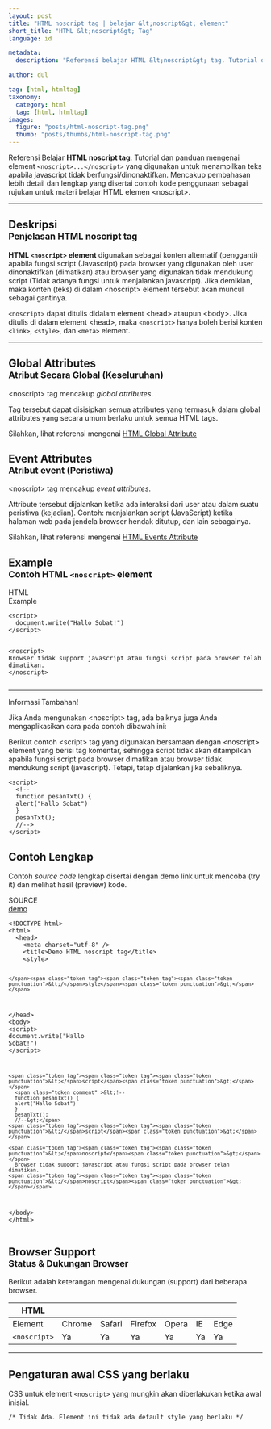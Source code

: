 ```yaml
---
layout: post
title: "HTML noscript tag | belajar &lt;noscript&gt; element"
short_title: "HTML &lt;noscript&gt; Tag"
language: id

metadata:
  description: "Referensi belajar HTML &lt;noscript&gt; tag. Tutorial dan panduan mengenai element &lt;noscript&gt;&lt;/noscript&gt;, penjelasan dengan contoh kode penggunaan sebagai referensi belajar HTML &lt;noscript&gt;"

author: dul

tag: [html, htmltag]
taxonomy:
  category: html
  tag: [html, htmltag]
images:
  figure: "posts/html-noscript-tag.png"
  thumb: "posts/thumbs/html-noscript-tag.png"
---
```

<p class="text-muted">
  Referensi Belajar <strong>HTML noscript tag</strong>. Tutorial dan panduan mengenai element <code>&lt;noscript&gt;...&lt;/noscript&gt;</code> yang digunakan untuk menampilkan teks apabila javascript tidak berfungsi/dinonaktifkan. Mencakup pembahasan lebih detail dan lengkap yang disertai contoh kode penggunaan sebagai rujukan untuk materi belajar HTML <span lang="id">elemen</span> &lt;noscript&gt;.
</p>
<hr class="uk-article-divider">

<h2 class="title-sub bd-danger bd-left bd-left-only">Deskripsi <br>
    <small>Penjelasan HTML <span class="html-tag">noscript</span> tag</small>
</h2>
<p>
  <strong>HTML <code>&lt;noscript&gt;</code> element</strong> digunakan sebagai konten alternatif (pengganti) apabila fungsi script (Javascript) pada browser yang digunakan oleh user dinonaktifkan (dimatikan) atau browser yang digunakan tidak mendukung script (Tidak adanya fungsi untuk menjalankan javascript). Jika demikian, maka konten (teks) di dalam &lt;noscript&gt; element tersebut akan muncul sebagai gantinya.
</p>
<p><code>&lt;noscript&gt;</code> dapat ditulis didalam element &lt;head&gt; ataupun &lt;body&gt;. Jika ditulis di dalam element &lt;head&gt;, maka <code>&lt;noscript&gt;</code> hanya boleh berisi konten <code>&lt;link&gt;</code>, <code>&lt;style&gt;</code>, dan <code>&lt;meta&gt;</code> element.</p>

<hr class="uk-article-divider">
<!-- Global Attributes -->
<section id="global-attribute">
  <h2 class="title-sub bd-danger bd-left bd-left-only">Global Attributes <br>
    <small>Atribut Secara Global (Keseluruhan)</small>
  </h2>
  <div class="">
    <p>&lt;noscript&gt; tag mencakup <em>global attributes</em>.</p>
    <div class="collapse-global uk-hidden" aria-hidden="true">
      <p>Tag tersebut dapat disisipkan semua attributes yang termasuk dalam global attributes yang secara umum berlaku untuk semua HTML tags.</p>
      <div class="footer-callout info">
        <p>Silahkan, lihat referensi mengenai <a href="https://www.apacara.com/tutorial/html/html-global-attribute.html">HTML Global Attribute</a></p>
      </div>
    </div>
  </div>
</section>

<!-- Event Attributes -->
<section>
  <h2 class="title-sub bd-danger bd-left bd-left-only">Event Attributes <br>
    <small>Atribut event  (Peristiwa)</small>
  </h2>
  <div class="dul-callout dul-callout-warning">
    <p>&lt;noscript&gt; tag mencakup <em>event attributes</em>. </p>
    <div>
      <p>Attribute tersebut dijalankan ketika ada interaksi dari user atau dalam suatu peristiwa (kejadian). Contoh: menjalankan script (JavaScript) ketika halaman web pada jendela browser hendak ditutup, dan lain sebagainya.</p>
      <div class="footer-callout warning">
        <p>Silahkan, lihat referensi mengenai <a href="https://www.apacara.com/tutorial/html/html-event-attribute.html">HTML Events Attribute</a></p>
      </div>
    </div>
  </div>
</section>

<!-- Example -->
<section id="example">
  <h2 class="title-sub bd-danger bd-left bd-left-only">Example<br>
    <small>Contoh HTML <code>&lt;noscript&gt;</code> element</small>
  </h2>
    <!-- HTML Code Example -->
    <div class="icard">
<div class="icard-heading clearfix co-wh bg-pi2">
<div class="icard-bar">
  <div class="icard-bar-left pull-left">
    <i class="fa fa-html5" aria-hidden="true"></i>
    <span>HTML</span>
  </div>
  <div class="icard-bar-right pull-right">
    <span>Example</span>
  </div>
</div>
</div>
<div class="icard-body icode itheme">
<pre class="prettyprint linenums line-numbers highlight language-markup"><code data-language="html" class="html  language-markup"><span class="token tag"><span class="token tag"><span class="token punctuation">&lt;</span>script</span><span class="token punctuation">&gt;</span></span><span class="token script language-javascript">
  document<span class="token punctuation">.</span><span class="token function">write</span><span class="token punctuation">(</span><span class="token string">"Hallo Sobat!"</span><span class="token punctuation">)</span>
</span><span class="token tag"><span class="token tag"><span class="token punctuation">&lt;/</span>script</span><span class="token punctuation">&gt;</span></span>

<span class="token tag"><span class="token tag"><span class="token punctuation">&lt;</span>noscript</span><span class="token punctuation">&gt;</span></span>
  Browser tidak support javascript atau fungsi script pada browser telah dimatikan.
<span class="token tag"><span class="token tag"><span class="token punctuation">&lt;/</span>noscript</span><span class="token punctuation">&gt;</span></span><span aria-hidden="true" class="line-numbers-rows"><span></span><span></span><span></span><span></span><span></span><span></span><span></span></span></code>
</pre>
  </div>
<hr>
  <!-- Tips -->
<div class="icard">
  <div class="icard-heading clearfix co-wh bg-primary">
    <div class="icard-bar bar-lg">
      <div class="icard-bar-left pull-left">
        <i class="fa fa-info-circle" aria-hidden="true"></i>
        <span>Informasi Tambahan!</span>
      </div>
    </div>
  </div>
  <div class="icard-body bg-primary2">
      <p class="uk-text-left txt-normal">Jika Anda mengunakan &lt;noscript&gt; tag, ada baiknya juga Anda mengaplikasikan cara pada contoh dibawah ini:</p>
  </div>
</div>
  <p>Berikut contoh &lt;script&gt; tag yang digunakan bersamaan dengan &lt;noscript&gt; element yang berisi tag komentar, sehingga script tidak akan ditampilkan apabila fungsi script pada browser dimatikan atau browser tidak mendukung script (javascript). Tetapi, tetap dijalankan jika sebaliknya.</p>
    <div class="icode itheme js">
<pre class="prettyprint linenums line-numbers highlight language-javascript"><code class=" language-javascript"><span class="token operator">&lt;</span>script<span class="token operator">&gt;</span>
  <span class="token operator">&lt;</span><span class="token operator">!</span><span class="token operator">--</span>
  <span class="token keyword">function</span> <span class="token function">pesanTxt</span><span class="token punctuation">(</span><span class="token punctuation">)</span> <span class="token punctuation">{</span>
  <span class="token function">alert</span><span class="token punctuation">(</span><span class="token string">"Hallo Sobat"</span><span class="token punctuation">)</span>
  <span class="token punctuation">}</span>
  <span class="token function">pesanTxt</span><span class="token punctuation">(</span><span class="token punctuation">)</span><span class="token punctuation">;</span>
  <span class="token comment" >//--&gt;</span>
<span class="token operator">&lt;</span><span class="token operator">/</span>script<span class="token operator">&gt;</span><span aria-hidden="true" class="line-numbers-rows"><span></span><span></span><span></span><span></span><span></span><span></span><span></span><span></span></span></code>
</pre>
  </div>
  </div>
</section>
<h2 class="title-sub bd-danger bd-left bd-left-only">Contoh Lengkap
</h2>
<p>Contoh <em>source code</em> lengkap disertai dengan demo link untuk mencoba (try it) dan melihat hasil (preview) kode.</p>
<div class="icard">
  <div class="icard-heading clearfix co-wh bg-pi2">
    <div class="icard-bar">
      <div class="icard-bar-left pull-left">
        <i class="fa fa-html5" aria-hidden="true"></i>
        <span>SOURCE</span>
      </div>
      <div class="icard-bar-right pull-right">
        <a href="https://www.apacara.com/example/html/tag/noscript.html" target="_blank"><span>demo</span><i class="fa fa-external-link" role="button"></i></a>
      </div>
    </div>
  </div>
  <div class="icard-body icode itheme bg-gr3">
<pre class="prettyprint highlight max-height language-markup"><code data-language="html" class="inline  language-markup"><span class="token doctype">&lt;!DOCTYPE html&gt;</span>
<span class="token tag"><span class="token tag"><span class="token punctuation">&lt;</span>html</span><span class="token punctuation">&gt;</span></span>
  <span class="token tag"><span class="token tag"><span class="token punctuation">&lt;</span>head</span><span class="token punctuation">&gt;</span></span>
    <span class="token tag"><span class="token tag"><span class="token punctuation">&lt;</span>meta</span> <span class="token attr-name">charset</span><span class="token attr-value"><span class="token punctuation">=</span><span class="token punctuation">"</span>utf-8<span class="token punctuation">"</span></span> <span class="token punctuation">/&gt;</span></span>
    <span class="token tag"><span class="token tag"><span class="token punctuation">&lt;</span>title</span><span class="token punctuation">&gt;</span></span>Demo HTML noscript tag<span class="token tag"><span class="token tag"><span class="token punctuation">&lt;/</span>title</span><span class="token punctuation">&gt;</span></span>
    <span class="token tag"><span class="token tag"><span class="token punctuation">&lt;</span>style</span><span class="token punctuation">&gt;</span></span><span class="token style language-css">

    </span><span class="token tag"><span class="token tag"><span class="token punctuation">&lt;/</span>style</span><span class="token punctuation">&gt;</span></span>
  <span class="token tag"><span class="token tag"><span class="token punctuation">&lt;/</span>head</span><span class="token punctuation">&gt;</span></span>
  <span class="token tag"><span class="token tag"><span class="token punctuation">&lt;</span>body</span><span class="token punctuation">&gt;</span></span>
    <span class="token tag"><span class="token tag"><span class="token punctuation">&lt;</span>script</span><span class="token punctuation">&gt;</span></span><span class="token script language-javascript">
      document<span class="token punctuation">.</span><span class="token function">write</span><span class="token punctuation">(</span><span class="token string">"Hallo Sobat!"</span><span class="token punctuation">)</span>
    </span><span class="token tag"><span class="token tag"><span class="token punctuation">&lt;/</span>script</span><span class="token punctuation">&gt;</span></span>

    <span class="token tag"><span class="token tag"><span class="token punctuation">&lt;</span>script</span><span class="token punctuation">&gt;</span></span>
      <span class="token comment" >&lt;!--
      function pesanTxt() {
      alert("Hallo Sobat")
      }
      pesanTxt();
      //--&gt;</span>
    <span class="token tag"><span class="token tag"><span class="token punctuation">&lt;/</span>script</span><span class="token punctuation">&gt;</span></span>

    <span class="token tag"><span class="token tag"><span class="token punctuation">&lt;</span>noscript</span><span class="token punctuation">&gt;</span></span>
      Browser tidak support javascript atau fungsi script pada browser telah dimatikan.
    <span class="token tag"><span class="token tag"><span class="token punctuation">&lt;/</span>noscript</span><span class="token punctuation">&gt;</span></span>
  <span class="token tag"><span class="token tag"><span class="token punctuation">&lt;/</span>body</span><span class="token punctuation">&gt;</span></span>
<span class="token tag"><span class="token tag"><span class="token punctuation">&lt;/</span>html</span><span class="token punctuation">&gt;</span></span></code>
</pre>
  </div>
</div>
<!-- Article Aside -->

<!-- Browser Support -->
<aside id="browser">
<h2 class="title-sub bd-danger bd-left bd-left-only">Browser Support <br>
  <small>Status &amp; Dukungan Browser </small>
</h2>
<p>Berikut adalah keterangan mengenai dukungan (support) dari beberapa browser.</p>
<div class="table-responsive uk-overflow-container">
  <table class="table uk-table uk-text-nowrap full-width">
        <thead>
          <tr>
            <th>HTML</th>
            <th title="Chrome"><i class="fa fa-chrome fa fa-lg"></i></th>
            <th title="Safari"><i class="fa fa-safari fa fa-lg"></i></th>
            <th title="Firefox"><i class="fa fa-firefox fa fa-lg"></i></th>
            <th title="Opera"><i class="fa fa-opera fa fa-lg"></i></th>
            <th title="Internet Explorer"><i class="fa fa-internet-explorer fa fa-lg"></i></th>
            <th title="Edge"><i class="fa fa-edge fa fa-lg"></i></th>
          </tr>
        </thead>
        <tbody>
          <tr>
            <td>Element</td>
            <td>Chrome</td>
            <td>Safari</td>
            <td>Firefox</td>
            <td>Opera</td>
            <td>IE</td>
            <td>Edge</td>
          </tr>
          <tr>
            <td><code>&lt;noscript&gt;</code></td>
            <td class="success">Ya</td>
            <td class="success">Ya</td>
            <td class="success">Ya</td>
            <td class="success">Ya</td>
            <td class="success">Ya</td>
            <td class="success">Ya</td>
          </tr>
        </tbody>
  </table>
</div>

<hr class="uk-article-divider">
<!-- Default CSS -->
<div class="dul-block">
  <h2 class="title-sub bd-danger bd-left bd-left-only">Pengaturan awal CSS yang berlaku&nbsp;</h2>
  <p>CSS untuk element <code>&lt;noscript&gt;</code> yang mungkin akan diberlakukan ketika awal inisial.</p>
  <div class="icode itheme css">
<pre class="prettyprint highlight language-css"><code data-language="css" class=" inline language-css"><span class="token comment" >/* Tidak Ada. Element ini tidak ada default style yang berlaku */</span></code></pre>
</div>
</div>

</aside>